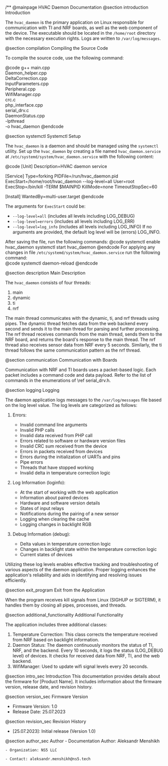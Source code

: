 /**
 @mainpage HVAC Daemon Documentation
 @section introduction Introduction
 
 The `hvac_daemon` is the primary application on Linux responsible for communication with TI and NRF boards, as well as the web component of the device.
 The executable should be located in the `/home/root` directory with the necessary execution rights.
 Logs are written to `/var/log/messages`.
 
 @section compilation Compiling the Source Code
 
 To compile the source code, use the following command:
 
 @code
  g++ main.cpp \
      Daemon_helper.cpp \
      DeltaCorrection.cpp \
      InputParameters.cpp \
      Peripheral.cpp \
      WifiManager.cpp \
      crc.c \
      php_interface.cpp \
      serial_drv.c \
      DaemonStatus.cpp \
      -lpthread \
      -o hvac_daemon
  @endcode
 
 @section systemctl Systemctl Setup
 
 The `hvac_daemon` is a daemon and should be managed using the `systemctl` utility. Set up the `hvac_daemon` by creating a file named `hvac_daemon.service`
 at `/etc/systemd/system/hvac_daemon.service` with the following content:
 
 @code
  [Unit]
  Description=HVAC daemon service
 
  [Service]
  Type=forking
  PIDFile=/run/hvac_daemon.pid
  ExecStart=/home/root/hvac_daemon --log-level=all
  User=root
  ExecStop=/bin/kill -TERM $MAINPID
  KillMode=none
  TimeoutStopSec=60
 
  [Install]
  WantedBy=multi-user.target
  @endcode
 
 The arguments for `ExecStart` could be:
 - `--log-level=all` (includes all levels including LOG_DEBUG)
 - `--log-level=errors` (includes all levels including LOG_ERR)
 - `--log-level=log_info` (includes all levels including LOG_INFO)
 If no arguments are provided, the default log level will be (errors) LOG_INFO.
 
 After saving the file, run the following commands:
  @code
  systemctl enable hvac_daemon
  systemctl start hvac_daemon
  @endcode
 For applying any changes in file `/etc/systemd/system/hvac_daemon.service` run the following command:  
 @code
 systemctl daemon-reload
 @endcode
 
 @section description Main Description
 
 The `hvac_daemon` consists of four threads:
 1. main
 2. dynamic
 3. ti
 4. nrf
 
 The main thread communicates with the dynamic, ti, and nrf threads using pipes.
 The dynamic thread fetches data from the web backend every second and sends it to the main thread for parsing and further processing.
 The nrf thread receives commands from the main thread, sends them to the NRF board, and returns the board's response to the main thread.
 The nrf thread also receives sensor data from NRF every 5 seconds.
 Similarly, the ti thread follows the same communication pattern as the nrf thread.
 
 @section communication Communication with Boards
 
 Communication with NRF and TI boards uses a packet-based logic. Each packet includes a command code and data payload.
 Refer to the list of commands in the enumerations of \ref serial_drv.h.
 
 @section logging Logging
 
 The daemon application logs messages to the `/var/log/messages` file based on the log level value. The log levels are categorized as follows:
 
 1. Errors:
    - Invalid command line arguments
    - Invalid PHP calls
    - Invalid data received from PHP call
    - Errors related to software or hardware version files
    - Invalid CRC sum received from the device
    - Errors in packets received from devices
    - Errors during the initialization of UARTs and pins
    - Pipe errors
    - Threads that have stopped working
    - Invalid delta in temperature correction logic
 
 2. Log Information (loginfo):
    - At the start of working with the web application
    - Information about paired devices
    - Hardware and software version details
    - States of input relays
    - Notifications during the pairing of a new sensor
    - Logging when clearing the cache
    - Logging changes in backlight RGB
 
 3. Debug Information (debug):
    - Delta values in temperature correction logic
    - Changes in backlight state within the temperature correction logic
    - Current states of devices
 
 Utilizing these log levels enables effective tracking and troubleshooting of various aspects of the daemon application.
 Proper logging enhances the application's reliability and aids in identifying and resolving issues efficiently.
 
 @section exit_program Exit from the Application
 
 When the program receives kill signals from Linux (SIGHUP or SIGTERM), it handles them by closing all pipes, processes, and threads.
 
 @section additional_functionality Additional Functionality
 
 The application includes three additional classes:
 1. Temperature Correction: This class corrects the temperature received from NRF based on backlight information.
 2. Daemon Status: The daemon continuously monitors the status of TI, NRF, and the backend. Every 10 seconds, it logs the status (LOG_DEBUG level) of devices.
    It checks for received data from NRF, TI, and the web backend.
 3. WifiManager: Used to update wifi signal levels every 20 seconds.


@section intro_sec Introduction
 This documentation provides details about the firmware for [Product Name].
 It includes information about the firmware version, release date, and revision history.
 
  @section version_sec Firmware Version
  - Firmware Version: 1.0
  - Release Date: 25.07.2023
 
  @section revision_sec Revision History
  - [25.07.2023]: Initial release (Version 1.0)
 
  @section author_sec Author
    -       Documentation Author: Aleksandr Menshikh

    - Organization: NS5 LLC
        
    - Contact: aleksandr.menshikh@ns5.tech

